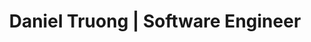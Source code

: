 ---
layout: default
title: Daniel Truong | Software Engineer
description: Hi. I'm excited to see you here. Click below to learn more about me or check out my resume!
aboutmetitle: Developer and Entrepreneur
aboutmecontent: I am a student studying Computer Science and Entrepreneurship/Innovation at <b>University of California, San Diego</b>, graduating in June 2022. I've always been in love with technology and interested in coding & finding solutions improve the world. 
experience_title: Work Experience
experience_description: My main specializations & interests include full-stack, backend, mobile, systems, and product engineering.
work_icons: 
    https://img.icons8.com/color/100/000000/tesla-logo.png: Incoming SWE Intern (Winter 2021)
    https://img.icons8.com/color/100/000000/microsoft.png: SWE Intern (Summer 2020)
    https://img.icons8.com/color/100/000000/google-logo.png: SWE (STEP) Intern (Summer 2019)

experience_details: 
    microsoft: 
        title: Microsoft (Cloud & AI)
        details: 
            one: Software Engineer Intern (Spring 2021)
            two: Software Engineer Intern (Summer 2020) 
    tesla:
        title: Tesla (Mobile Robot Engineering)
        details:
            one: Software Engineer Intern (Winter 2021)
    google: 
        title: Google (Chrome Admin Enterprise)
        details: 
            one: Software Engineer (Practicum) Intern (Summer 2019)

projects_title: Projects
projects_description: Here's a list of projects I've worked on
projects: 
    Platter: 
        image: assets/images/logos/platter.png
        description: Worked as CTO, managing team of 7. Creating mobile application that provides marketplace for homecooked meals. Performed extensive user & market research, and worked with designers to optimize user experience. 
        url: https://eatplatter.com
        tech_stack: React Native, Expo, Node.js, Express.js, Firebase Auth, MongoDB, AWS S3

    Schoolhouse Ghana: 
        image: assets/images/logos/global_ties.png
        description: Served as Software Team Lead, managing 5 team members,, developing software system for students in Ghana to get constant access to school resources, despite lack of internet accessibility. 
        url: https://github.com/UCSD-Global-TIES
        tech_stack: React, MongoDB, Node.js, Express.js, Raspberry PI

    coviddaily.info: 
        image: assets/images/logos/covid.png
        description: Created a full-stack web application tracking COVID stats as well as news articles for any region in the world. Leverages data through worldometer.
        url: http://coviddaily.info/
        tech_stack: React, Typescript, Python, Flask, Web Scraping (BeautifulSoup)

    Don't Back Out: 
        image: assets/images/logos/dbo.png
        description: IOT slouch detector device & mobile application which helps users fix their bad habits of bad posture. Mainly worked on creating the mobile application interface and connecting the software with the hardware. 
        url: https://www.youtube.com/watch?v=FBeKVBKQoDQ&feature=youtu.be&ab_channel=DanielTruong
        tech_stack: Android, Android Studio, Java, Arduino, C, Bluetooth
---
